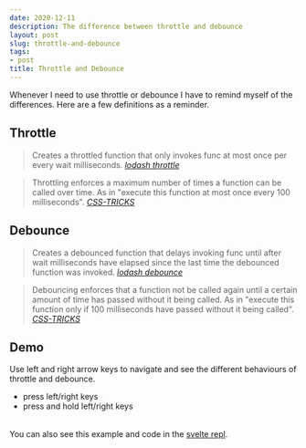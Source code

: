 ```yaml
---
date: 2020-12-11
description: The difference between throttle and debounce
layout: post
slug: throttle-and-debounce
tags:
- post
title: Throttle and Debounce
---
```


Whenever I need to use throttle or debounce I have to remind myself of the differences. Here are a few definitions as a reminder.

## Throttle

> Creates a throttled function that only invokes func at most once per every wait milliseconds.
<cite><a href="https://lodash.com/docs/#throttle">lodash throttle</a></cite>

> Throttling enforces a maximum number of times a function can be called over time. As in "execute this function at most once every 100 milliseconds".
<cite><a href="https://css-tricks.com/the-difference-between-throttling-and-debouncing/#throttling-enforces-a-maximum-number-of-times-a-function-can-be-called-over-time-as-in-execute-this-function-at-most-once-every-100-milliseconds">CSS-TRICKS</a></cite>

## Debounce

> Creates a debounced function that delays invoking func until after wait milliseconds have elapsed since the last time the debounced function was invoked.
<cite><a href="https://lodash.com/docs/#debounce">lodash debounce</a></cite>

> Debouncing enforces that a function not be called again until a certain amount of time has passed without it being called. As in "execute this function only if 100 milliseconds have passed without it being called".
<cite><a href="https://css-tricks.com/the-difference-between-throttling-and-debouncing/#debouncing-enforces-that-a-function-not-be-called-again-until-a-certain-amount-of-time-has-passed-without-it-being-called-as-in-execute-this-function-only-if-100-milliseconds-have-passed-witho">CSS-TRICKS</a></cite>

## Demo

Use left and right arrow keys to navigate and see the different behaviours of throttle and debounce.
- press left/right keys
- press and hold left/right keys

<script>
import ThrottleDebounce from '$lib/throttle-debounce/ThrottleDebounce.svelte';
</script>
<div style="margin-top: 2rem;">
    <ThrottleDebounce/>
</div>

You can also see this example and code in the [svelte repl](https://svelte.dev/repl/bf1f010a9d664d4ebdbe0c2505f2bf26?version=3.31.0).
